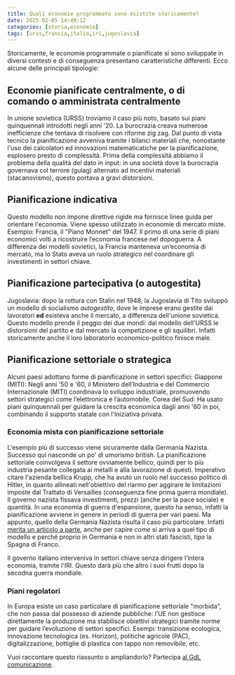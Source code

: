```yaml
---
title: Quali economie programmate sono esistite storicamente?
date: 2025-02-05 14:49:12 
categories: [storia,economia]
tags: [urss,francia,italia,iri,jugoslavia]
---
```


Storicamente, le economie programmate o pianificate si sono sviluppate in diversi contesti e di conseguenza presentano caratteristiche differenti. Ecco alcune delle principali tipologie:

## Economie pianificate centralmente, o di comando o amministrata centralmente
In unione sovietica (URSS) troviamo il caso più noto, basato sui piani quinquennali introdotti negli anni '20. La burocrazia creava numerose inefficienze che tentava di risolvere con riforme zig zag. 
Dal punto di vista tecnico la pianificazione avveniva tramite i bilanci materiali che, nonostante l'uso dei calcolatori ed innovazioni matematicatiche per la pianificazione, esplosero presto di complessità. Prima della complessità abbiamo il problema della qualità del dato in input: in una società dove la burocrazia governava col terrore (gulag) alternato ad incentivi materiali (stacanovismo), questo portava a gravi distorsioni.

## Pianificazione indicativa
Questo modello non impone direttive rigide ma fornisce linee guida per orientare l'economia. Viene spesso utilizzato in economie di mercato miste.
Esempio: Francia, il "Piano Monnet" del 1947. Il primo di una serie di piani economici volti a ricostruire l’economia francese nel dopoguerra. 
A differenza dei modelli sovietici, la Francia manteneva un’economia di mercato, ma lo Stato aveva un ruolo strategico nel coordinare gli investimenti in settori chiave.

## Pianificazione partecipativa (o autogestita)

Jugoslavia: dopo la rottura con Stalin nel 1948, la Jugoslavia di Tito sviluppò un modello di socialismo *autogestito*, dove le imprese erano gestite dai lavoratori **ed** esisteva anche il mercato, a differenza dell'unione sovietica. Questo modello prende il peggio dei due mondi: dal modello dell'URSS le distorsioni del partito e dal mercato la competizione e gli squilibri. Infatti storicamente anche il loro laboratorio economico-politico finisce male.

## Pianificazione settoriale o strategica
Alcuni paesi  adottano forme di pianificazione in settori specifici:
Giappone (MITI): Negli anni '50 e '60, il Ministero dell’Industria e del Commercio Internazionale (MITI) coordinava lo sviluppo industriale, promuovendo settori strategici come l’elettronica e l’automobile.
Corea del Sud: Ha usato piani quinquennali per guidare la crescita economica dagli anni '60 in poi, combinando il supporto statale con l'iniziativa privata.
### Economia mista con pianificazione settoriale 
L'esempio più di successo viene sicuramente dalla Germania Nazista. Successo qui nasconde un po' di umorismo british. La pianificazione settoriale coinvolgeva il settore ovviamente bellico, quindi per lo più industria pesante collegata ai metalli e alla lavorazione di questi. Imperativo citare l'azienda bellica Krupp, che ha avuto un ruolo nel successo politico di Hitler, in quanto allineati nell'obiettivo del riarmo per aggirare le limitazioni imposte dal Trattato di Versailles (conseguenza fine prima guerra mondiale).
Il governo nazista fissava investimenti, prezzi (anche per la pace sociale) e quantità. In una economia di guerra d'espansione, questo ha senso, infatti la pianificazione avviene in genere in periodi di guerra per vari paesi. Ma appunto, quello della Germania Nazista risulta il caso più particolare. Infatti [merita un articolo a parte](https://f041.github.io/posts/tragedie-del-profitto/), anche per capire *come* si arriva a quel tipo di modello e perché proprio in Germania e non in altri stati fascisti, tipo la Spagna di Franco.

Il governo italiano interveniva in settori chiave senza dirigere l’intera economia, tramite l'IRI. Questo darà più che altro i suoi frutti dopo la secodna guerra mondiale.
### Piani regolatori 
In Europa esiste un caso particolare di pianificazione settoriale "morbida", che non passa dal possesso di aziende pubbliche: l’UE non gestisce direttamente la produzione ma stabilisce obiettivi strategici tramite norme per guidare l’evoluzione di settori specifici.
Esempi: transizione ecologica, innovazione tecnologica (es. Horizon), politiche agricole (PAC), digitalizzazione, bottiglie di plastica con tappo non removibile, etc.

Vuoi raccontare questo riassunto o ampliandorlo? Partecipa [al GdL comunicazione](https://f041.github.io/about/).
